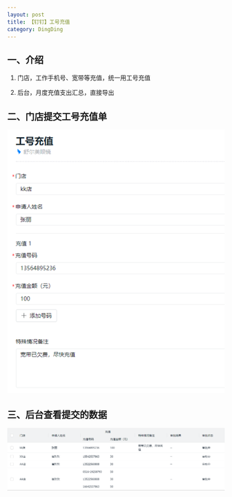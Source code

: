 ```yaml
---
layout: post
title: 【钉钉】工号充值
category: DingDing
---
```


## 一、介绍
1. 门店，工作手机号、宽带等充值，统一用工号充值

2. 后台，月度充值支出汇总，直接导出


## 二、门店提交工号充值单

![phone_bill](/images/phone_bill.png)



## 三、后台查看提交的数据

![phone_bill_list](/images/phone_bill_list.png)
